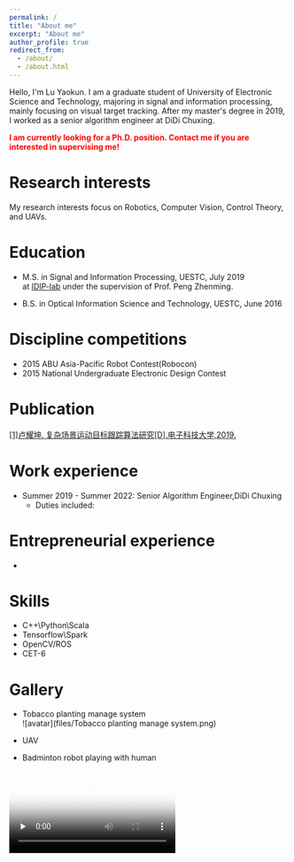 ```yaml
---
permalink: /
title: "About me"
excerpt: "About me"
author_profile: true
redirect_from: 
  - /about/
  - /about.html
---
```

 Hello, I'm Lu Yaokun. I am a graduate student of University of Electronic Science and Technology, majoring in signal and information processing, mainly focusing on visual target tracking. After my master's degree in 2019, I worked as a senior algorithm engineer at DiDi Chuxing. 
 
  **<font color=red>I am currently looking for a Ph.D. position. Contact me if you are interested in supervising me!</font><br />**

Research interests
======
My research interests focus on Robotics, Computer Vision, Control Theory, and UAVs.


Education
======
* M.S. in Signal and Information Processing, UESTC, July 2019  
at [IDIP-lab](https://idiplab.uestc.cn/) under the supervision of Prof. Peng Zhenming.

* B.S. in Optical Information Science and Technology, UESTC, June 2016

Discipline competitions 
======
* 2015 ABU Asia-Pacific Robot Contest(Robocon)
* 2015 National Undergraduate Electronic Design Contest


Publication
======
[[1]卢耀坤. 复杂场景运动目标跟踪算法研究[D].电子科技大学,2019.](files/thesis-tracking.pdf)


Work experience
======
* Summer 2019 - Summer 2022: Senior Algorithm Engineer,DiDi Chuxing 
  * Duties included: 


Entrepreneurial experience
======
* 


Skills
======
* C++\Python\Scala
* Tensorflow\Spark
* OpenCV/ROS
*	CET-6


Gallery
======
* Tobacco planting manage system  
![avatar](files/Tobacco planting manage system.png)  

* UAV 
* Badminton robot playing with human  
<video id="video" controls="" preload="none" poster="files/badminton-robot_Moment.jpg">
      <source id="mp4" src="files/badminton-robot.mp4" type="video/mp4">
</videos>